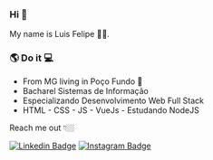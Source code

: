 ### Hi 👋

My name is Luis Felipe 🧑‍💻.




###       🌎 Do it 💻
- From MG living in Poço Fundo 🍃
- Bacharel Sistemas de Informação
- Especializando Desenvolvimento Web Full Stack
- HTML - CSS - JS - VueJs - Estudando NodeJS

Reach me out 👇🏼

[![Linkedin Badge](https://img.shields.io/badge/-LinkedIn-blue?style=flat-square&logo=Linkedin&logoColor=white&link=https://www.linkedin.com/in/isadora-rodrigues-stangarlin-48402b141/)](https://www.linkedin.com/in/luis-felipe-dos-santos-b97659178/) [![Instagram Badge](https://img.shields.io/badge/-Instagram-purple?style=flat-square&logo=Instagram&logoColor=white&link=https://www.instagram.com/lypessantos/)](https://www.instagram.com/lypessantos/) 
<!--
**Luis-Felipe-Santos/Luis-Felipe-Santos** is a ✨ _special_ ✨ repository because its `README.md` (this file) appears on your GitHub profile.
Here are some ideas to get you started:
- 🔭 I’m currently working on ...
- 🌱 I’m currently learning ...
- 👯 I’m looking to collaborate on ...
- 🤔 I’m looking for help with ...
- 💬 Ask me about ...
- 📫 How to reach me: ...
- 😄 Pronouns: ...
- ⚡ Fun fact: ...
-->
